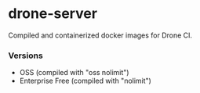 # drone-server

Compiled and containerized docker images for Drone CI.

### Versions
- OSS (compiled with "oss nolimit")
- Enterprise Free (compiled with "nolimit")
